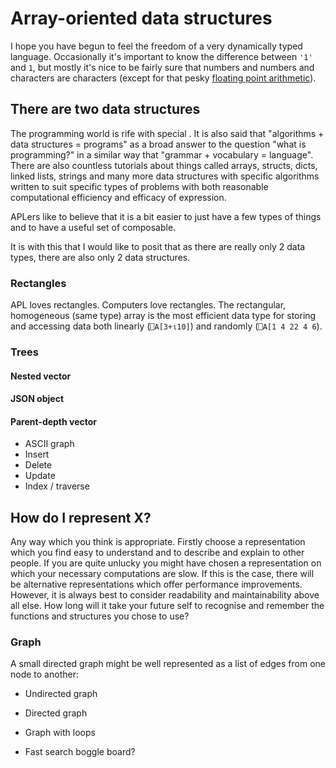 # Array-oriented data structures
I hope you have begun to feel the freedom of a very dynamically typed language. Occasionally it's important to know the difference between `'1'` and `1`, but mostly it's nice to be fairly sure that numbers and numbers and characters are characters (except for that pesky [floating point arithmetic](../implementation#comparison-tolerance)).

## There are two data structures
The programming world is rife with special . It is also said that "algorithms + data structures = programs" as a broad answer to the question "what is programming?" in a similar way that "grammar + vocabulary = language". There are also countless tutorials about things called arrays, structs, dicts, linked lists, strings and many more data structures with specific algorithms written to suit specific types of problems with both reasonable computational efficiency and efficacy of expression.

APLers like to believe that it is a bit easier to just have a few types of things and to have a useful set of composable.

It is with this that I would like to posit that as there are really only 2 data types, there are also only 2 data structures.

### Rectangles
APL loves rectangles. Computers love rectangles. The rectangular, homogeneous (same type) array is the most efficient data type for storing and accessing data both linearly (`⎕A[3+⍳10]`) and randomly (`⎕A[1 4 22 4 6`).

### Trees

#### Nested vector
#### JSON object
#### Parent-depth vector
- ASCII graph
- Insert
- Delete
- Update
- Index / traverse


## How do I represent X?
Any way which you think is appropriate. Firstly choose a representation which you find easy to understand and to describe and explain to other people. If you are quite unlucky you might have chosen a representation on which your necessary computations are slow. If this is the case, there will be alternative representations which offer performance improvements. However, it is always best to consider readability and maintainability above all else. How long will it take your future self to recognise and remember the functions and structures you chose to use?

### Graph
A small directed graph might be well represented as a list of edges from one node to another:

- Undirected graph
- Directed graph
- Graph with loops


- Fast search boggle board?

###

